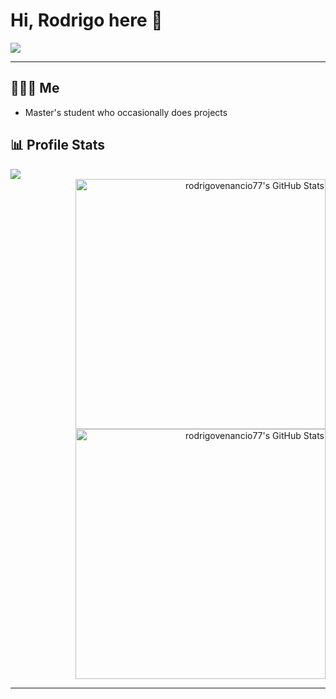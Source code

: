 # Hi, Rodrigo here 👋

<img src="https://media.giphy.com/media/v1.Y2lkPTc5MGI3NjExaGVvMzVjNmh2MjNoOW9tdXIxMjV3Nm5mcDRhOHdmM2szYjFvNHRtMyZlcD12MV9naWZzX3NlYXJjaCZjdD1n/322W3VduHG5elXisAh/giphy.gif">

---
## 🧑🏻‍💻 Me
* Master's student who occasionally does projects


## 📊 Profile Stats

<img src="https://external-content.duckduckgo.com/iu/?u=https%3A%2F%2Fupload.wikimedia.org%2Fwikipedia%2Fen%2F9%2F96%2FPink_Panther.png&f=1&nofb=1&ipt=23044e11c5ee07b43638ec1c44449b655b8114542d5f78fef155c7b5c4999f6b">

<div align="right">
  <img src="https://github-readme-stats.vercel.app/api?username=rodrigovenancio77&theme=slateorange&show_icons=true&hide_border=true&count_private=true" alt="rodrigovenancio77's GitHub Stats" width ="400"/>
  <br/>
  <img src="https://streak-stats.demolab.com?user=rodrigovenancio77&theme=slateorange&hide_border=true" alt="rodrigovenancio77's GitHub Stats" width ="400"/>
</div>

---
<!-----
## 🌐 Mr. World Wide

----->
